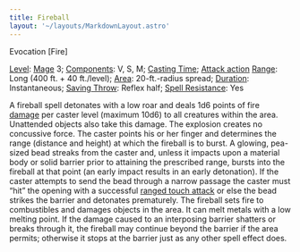 ```yaml
---
title: Fireball
layout: '~/layouts/MarkdownLayout.astro'
---
```

Evocation [Fire]

[Level](/modern.d20.srd/fx/level):
[Mage](/modern.d20.srd/classes/advanced/mage) 3;
[Components](/modern.d20.srd/fx/components): V, S, M; [Casting Time](/modern.d20.srd/fx/casting.time); [Attack action](/modern.d20.srd/combat/attack.actions)
[Range](/modern.d20.srd/fx/range): Long (400 ft. + 40 ft./level);
[Area](/modern.d20.srd/fx/area): 20-ft.-radius spread;
[Duration](/modern.d20.srd/fx/duration): Instantaneous; [Saving Throw](/modern.d20.srd/basics/saving.throws): Reflex half; [Spell Resistance](/modern.d20.srd/special.abilities/spell.resistance): Yes

A fireball spell detonates with a low roar and deals 1d6 points of fire
[damage](/modern.d20.srd/combat/damage) per caster level (maximum 10d6) to all
creatures within the area. Unattended objects also take this damage. The
explosion creates no concussive force. The caster points his or her finger and
determines the range (distance and height) at which the fireball is to burst.
A glowing, pea-sized bead streaks from the caster and, unless it impacts upon
a material body or solid barrier prior to attaining the prescribed range,
bursts into the fireball at that point (an early impact results in an early
detonation). If the caster attempts to send the bead through a narrow passage
the caster must “hit” the opening with a successful [ranged touch attack](/modern.d20.srd/combat/attack.roll) or else the bead strikes the
barrier and detonates prematurely. The fireball sets fire to combustibles and
damages objects in the area. It can melt metals with a low melting point. If
the damage caused to an interposing barrier shatters or breaks through it, the
fireball may continue beyond the barrier if the area permits; otherwise it
stops at the barrier just as any other spell effect does.

